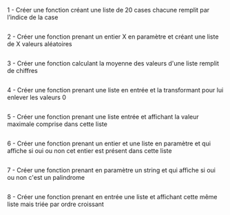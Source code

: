 1 - Créer une fonction créant une liste de 20 cases chacune remplit par l’indice de la case 

```

```

2 - Créer une fonction prenant un entier X en paramètre et créant une liste de X valeurs aléatoires 

```

```

3 - Créer une fonction calculant la moyenne des valeurs d'une liste remplit de chiffres

```

```

4 - Créer une fonction prenant une liste en entrée et la transformant pour lui enlever les valeurs 0

```

```

5 - Créer une fonction prenant une liste entrée et affichant la valeur maximale comprise dans cette liste

```

```

6 - Créer une fonction prenant un entier et une liste en paramètre et qui affiche si oui ou non cet entier est présent dans cette liste

```

```

7 - Créer une fonction prenant en paramètre un string et qui affiche si oui ou non c'est un palindrome

```

```

8 - Créer une fonction prenant en entrée une liste et affichant cette même liste mais triée par ordre croissant

```

```

